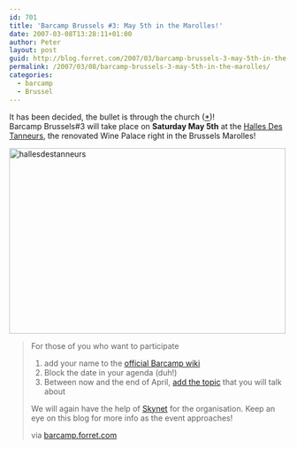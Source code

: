 ```yaml
---
id: 701
title: 'Barcamp Brussels #3: May 5th in the Marolles!'
date: 2007-03-08T13:28:11+01:00
author: Peter
layout: post
guid: http://blog.forret.com/2007/03/barcamp-brussels-3-may-5th-in-the-marolles/
permalink: /2007/03/08/barcamp-brussels-3-may-5th-in-the-marolles/
categories:
  - barcamp
  - Brussel
---
```

It has been decided, the bullet is through the church ([*](http://you-are-self-a-blog-you.blogspot.com/))!  
Barcamp Brussels#3 will take place on **Saturday May 5th** at the [Halles Des Tanneurs](http://www.hallesdestanneurs.be), the renovated Wine Palace right in the Brussels Marolles!

[<img loading="lazy" src="http://farm1.static.flickr.com/167/413696069_2cc53d597d.jpg" width="500" height="335" alt="hallesdestanneurs" />](http://www.flickr.com/photos/pforret/413696069/ "Photo Sharing")

> For those of you who want to participate
> 
>   1. add your name to the [official Barcamp wiki](http://barcamp.org/BarCampBrussels3) 
>   2. Block the date in your agenda (duh!)
>   3. Between now and the end of April, [add the topic](http://barcamp.org/BarCampBrussels3) that you will talk about
> 
> We will again have the help of [Skynet](http://www.skynet.be) for the organisation. Keep an eye on this blog for more info as the event approaches!
> 
> via [barcamp.forret.com](http://barcamp.forret.com/blog/2007/03/07/barcamp-3-may-5-in-the-marolles/)